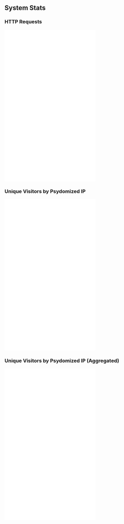 ## System Stats


### HTTP Requests

<iframe src="/en/api/graph/requests_per_minute.html" height="500" style="border:none;" scrolling="no" onload="this.style.width=(this.contentWindow.document.body.scrollWidth+20)+'px';this.style.height=(this.contentWindow.document.body.scrollHeight+20)+'px';"></iframe>


### Unique Visitors by Psydomized IP

<iframe src="/en/api/graph/visitors_per_minute.html" height="500" style="border:none;" scrolling="no" onload="this.style.width=(this.contentWindow.document.body.scrollWidth+20)+'px';this.style.height=(this.contentWindow.document.body.scrollHeight+20)+'px';"></iframe>


### Unique Visitors by Psydomized IP (Aggregated)

<iframe src="/en/api/graph/visitors_per_minute_aggregated.html" height="500" style="border:none;" scrolling="no" onload="this.style.width=(this.contentWindow.document.body.scrollWidth+20)+'px';this.style.height=(this.contentWindow.document.body.scrollHeight+20)+'px';"></iframe>
